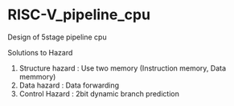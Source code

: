 # RISC-V_pipeline_cpu
Design of 5stage pipeline cpu

Solutions to Hazard
1. Structure hazard : Use two memory (Instruction memory, Data memmory)
2. Data hazard : Data forwarding
3. Control Hazard : 2bit dynamic branch prediction
